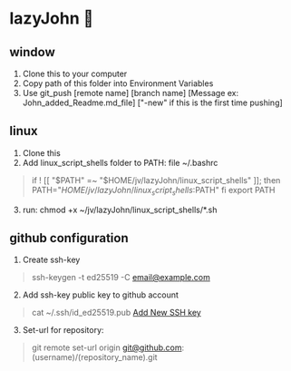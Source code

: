 # lazyJohn 🤣

## window
1. Clone this to your computer
2. Copy path of this folder into Environment Variables
3. Use git_push [remote name] [branch name] [Message ex: John_added_Readme.md_file] [\"-new\" if this is the first time pushing]

## linux
1. Clone this
2. Add linux_script_shells folder to PATH: file ~/.bashrc
>    if ! [[ "$PATH" =~ "$HOME/jv/lazyJohn/linux_script_shells" ]]; then
>       PATH="$HOME/jv/lazyJohn/linux_script_shells:$PATH"
>    fi
>    export PATH
3. run: chmod +x ~/jv/lazyJohn/linux_script_shells/*.sh

## github configuration
1. Create ssh-key
> ssh-keygen -t ed25519 -C email@example.com
2. Add ssh-key public key to github account
> cat ~/.ssh/id_ed25519.pub
> <a href="https://github.com/settings/keys">Add New SSH key</a>
3. Set-url for repository:
> git remote set-url origin git@github.com:(username)/(repository_name).git
